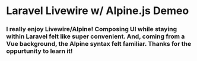 # Laravel Livewire w/ Alpine.js Demeo

### I really enjoy Livewire/Alpine!  Composing UI while staying within Laravel felt like super convenient. And, coming from a Vue background, the Alpine syntax felt familiar. Thanks for the oppurtunity to learn it!
